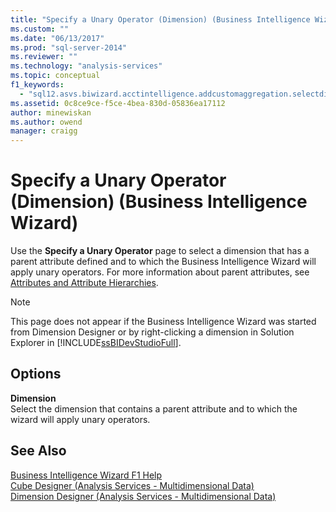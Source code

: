 ```yaml
---
title: "Specify a Unary Operator (Dimension) (Business Intelligence Wizard) | Microsoft Docs"
ms.custom: ""
ms.date: "06/13/2017"
ms.prod: "sql-server-2014"
ms.reviewer: ""
ms.technology: "analysis-services"
ms.topic: conceptual
f1_keywords: 
  - "sql12.asvs.biwizard.acctintelligence.addcustomaggregation.selectdimension.f1"
ms.assetid: 0c8ce9ce-f5ce-4bea-830d-05836ea17112
author: minewiskan
ms.author: owend
manager: craigg
---
```

# Specify a Unary Operator (Dimension) (Business Intelligence Wizard)
  Use the **Specify a Unary Operator** page to select a dimension that has a parent attribute defined and to which the Business Intelligence Wizard will apply unary operators. For more information about parent attributes, see [Attributes and Attribute Hierarchies](multidimensional-models-olap-logical-dimension-objects/attributes-and-attribute-hierarchies.md).  
  
> [!NOTE]  
>  This page does not appear if the Business Intelligence Wizard was started from Dimension Designer or by right-clicking a dimension in Solution Explorer in [!INCLUDE[ssBIDevStudioFull](../includes/ssbidevstudiofull-md.md)].  
  
## Options  
 **Dimension**  
 Select the dimension that contains a parent attribute and to which the wizard will apply unary operators.  
  
## See Also  
 [Business Intelligence Wizard F1 Help](business-intelligence-wizard-f1-help.md)   
 [Cube Designer &#40;Analysis Services - Multidimensional Data&#41;](cube-designer-analysis-services-multidimensional-data.md)   
 [Dimension Designer &#40;Analysis Services - Multidimensional Data&#41;](dimension-designer-analysis-services-multidimensional-data.md)  
  
  
